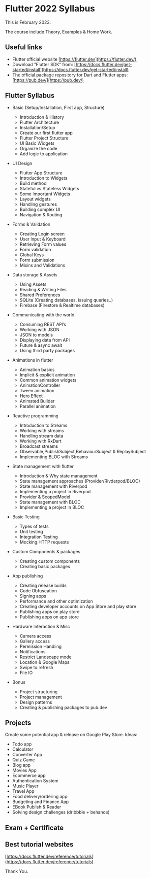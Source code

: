 # Flutter 2022 Syllabus

This is February 2023.

The course include Theory, Examples & Home Work.

## Useful links

- Flutter official website [https://flutter.dev](https://flutter.dev/)
- Download "Flutter SDK" from: [https://docs.flutter.dev/get-started/install](https://docs.flutter.dev/get-started/install)
- The official package repository for Dart and Flutter apps: [https://pub.dev/](https://pub.dev/)

## Flutter Syllabus

- Basic (Setup/Installation, First app, Structure)
  - Introduction & History
  - Flutter Architecture
  - Installation/Setup
  - Create our first flutter app
  - Flutter Project Structure
  - UI Basic Widgets
  - Organize the code
  - Add logic to application

- UI Design
  - Flutter App Structure
  - Introduction to Widgets
  - Build method
  - Stateful vs Stateless Widgets
  - Some Important Widgets
  - Layout widgets
  - Handling gestures
  - Building complex UI
  - Navigation & Routing

- Forms & Validation
  - Creating Login screen
  - User Input & Keyboard
  - Retrieving Form values
  - Form validation
  - Global Keys
  - Form submission
  - Mixins and Validations

- Data storage & Assets
  - Using Assets
  - Reading & Writing Files
  - Shared Preferences
  - SQLite (Creating databases, issuing queries..)
  - Firebase (Firestore & Realtime databases)

- Communicating with the world
  - Consuming REST API’s
  - Working with JSON
  - JSON to models
  - Displaying data from API
  - Future & async await
  - Using third party packages

- Animations in flutter
  - Animation basics
  - Implicit & explicit animation
  - Common animation widgets
  - AnimationController
  - Tween animation
  - Hero Effect
  - Animated Builder
  - Parallel animation

- Reactive programming
  - Introduction to Streams
  - Working with streams
  - Handling stream data
  - Working with RxDart
  - Broadcast streams
  - Observable,PublishSubject,BehaviourSubject & ReplaySubject
  - Implementing BLOC with Streams

- State management with flutter
  - Introduction & Why state management
  - State management approaches (Provider/Rivderpod/BLOC)
  - State management with Riverpod
  - Implementing a project in Riverpod
  - Provider & ScopedModel
  - State management with BLOC
  - Implementing a project in BLOC

- Basic Testing
  - Types of tests
  - Unit testing
  - Integration Testing
  - Mocking HTTP requests

- Custom Components & packages
  - Creating custom components
  - Creating basic packages

- App publishing
  - Creating release builds
  - Code Obfuscation
  - Signing apps
  - Performance and other optimization
  - Creating developer accounts on App Store and play store
  - Publishing apps on play store
  - Publishing apps on app store

- Hardware Interaction & Misc
  - Camera access
  - Gallery access
  - Permission Handling
  - Notifications
  - Restrict Landscape mode
  - Location & Google Maps
  - Swipe to refresh
  - File IO

- Bonus
  - Project structuring
  - Project management
  - Design patterns
  - Creating & publishing packages to pub.dev

## Projects

Create some potential app & release on Google Play Store. Ideas:

- Todo app
- Calculator
- Converter App
- Quiz Game
- Blog app
- Movies App
- Ecommerce app
- Authentication System
- Music Player
- Travel App
- Food delivery/ordering app
- Budgeting and Finance App
- EBook Publish & Reader
- Solving design challenges (dribbble + behance)

## Exam + Certificate

## Best tutorial websites

[https://docs.flutter.dev/reference/tutorials](https://docs.flutter.dev/reference/tutorials)

Thank You.
